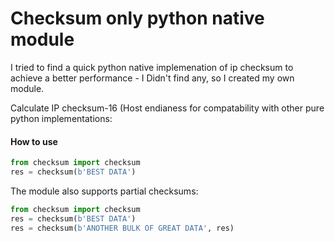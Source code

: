 # Checksum only python native module
I tried to find a quick python native implemenation of ip checksum to achieve a
better performance - I Didn't find any, so I created my own module.


Calculate IP checksum-16 (Host endianess for compatability with other pure
python implementations:

#### How to use
```python
from checksum import checksum
res = checksum(b'BEST DATA')
```
The module also supports partial checksums:
```python
from checksum import checksum
res = checksum(b'BEST DATA')
res = checksum(b'ANOTHER BULK OF GREAT DATA', res)
```
